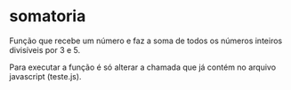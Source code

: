 # somatoria
Função que recebe um número e faz a soma de todos os números inteiros divisíveis por 3 e 5.

Para executar a função é só alterar a chamada que já contém no arquivo javascript (teste.js).
